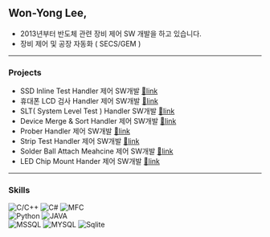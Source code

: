 ## Won-Yong Lee,
* 2013년부터 반도체 관련 장비 제어 SW 개발을 하고 있습니다.
* 장비 제어 및 공장 자동화 ( SECS/GEM ) 

---

### Projects  
- SSD Inline Test Handler 제어 SW개발 [🔗link]()  
- 휴대폰 LCD 검사 Handler 제어 SW개발 [🔗link]()
- SLT( System Level Test ) Handler SW개발 [🔗link]()  
- Device Merge & Sort Handler 제어 SW개발 [🔗link]()  
- Prober Handler 제어 SW개발 [🔗link]()  
- Strip Test Handler 제어 SW개발 [🔗link]()  
- Solder Ball Attach Meahcine 제어 SW개발 [🔗link]()  
- LED Chip Mount Hander 제어 SW개발 [🔗link]()  

---

### Skills  
![C/C++](https://img.shields.io/badge/C++-brown.svg?style=flat&logo=cplusplus&logoColor=white)
![C#](https://img.shields.io/badge/CSharp-brown.svg?style=flat&logo=csharp&logoColor=white)
![MFC](https://img.shields.io/badge/MFC-darkgreen.svg?style=flat&logo=mfc&logoColor=white)  
![Python](https://img.shields.io/badge/Python-orange.svg?style=flat&logo=python&logoColor=white)
![JAVA](https://img.shields.io/badge/Java-orange.svg?style=flat&logo=openjdk&logoColor=white)  
![MSSQL](https://img.shields.io/badge/MSSQL-blue.svg?style=flat&logo=mssql&logoColor=white)
![MYSQL](https://img.shields.io/badge/MYSQL-blue.svg?style=flat&logo=mysql&logoColor=white)
![Sqlite](https://img.shields.io/badge/Sqlite-blue.svg?style=flat&logo=sqlite&logoColor=white)
